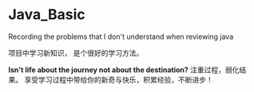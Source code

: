 # Java_Basic
Recording the problems that I don't understand  when reviewing java

项目中学习新知识， 是个很好的学习方法。

**Isn't life about the journey not about the destination?**
注重过程，弱化结果。
享受学习过程中带给你的新奇与快乐，积累经验，不断进步！
